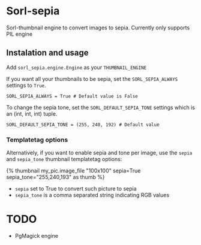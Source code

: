 # Sorl-sepia

Sorl-thumbnail engine to convert images to sepia.
Currently only supports PIL engine

## Instalation and usage

Add `sorl_sepia.engine.Engine` as your `THUMBNAIL_ENGINE`

If you want all your thumbnails to be sepia, set the `SORL_SEPIA_ALWAYS` settings to `True`.

`SORL_SEPIA_ALWAYS = True # Default value is False`

To change the sepia tone, set the `SORL_DEFAULT_SEPIA_TONE` settings which is an (int, int, int) tuple.

`SORL_DEFAULT_SEPIA_TONE = (255, 240, 192) # Default value`

### Templatetag options

Alternatively, if you want to enable sepia and tone per image, use the `sepia` and `sepia_tone` thumbnail templatetag options:

{% thumbnail my_pic.image_file "100x100" sepia=True sepia_tone="255,240,193" as thumb %}

* `sepia` set to True to convert such picture to sepia
* `sepia_tone` is a comma separated string indicating RGB values

# TODO

- PgMagick engine
